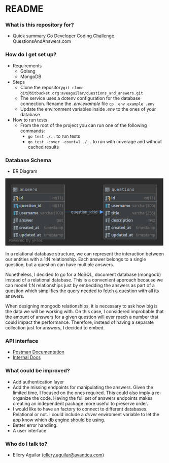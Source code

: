 # README #
### What is this repository for? ###

* Quick summary
Go Developer Coding Challenge. QuestionsAndAnswers.com

### How do I get set up? ###

* Requirements
    * Golang
    * MongoDB
* Steps
    * Clone the repository`git clone git@bitbucket.org:aveaguilar/questions_and_answers.git`
    * The service uses a dotenv configuration for the database connection. 
    Rename the *.env.example* file `cp .env.example .env`
    * Update the environment variables inside *.env* to the ones of your database
* How to run tests
    * From the root of the project you can run one of the following commands:
        * `go test ./..` to run tests
        * `go test -cover -count=1 ./..` to run with coverage and without cached results
### Database Schema ###

* ER Diagram

![Alt text](docs/er_diagram.png)

In a relational database structure, we can represent the interaction between our entities with a 1:N relationship. 
Each answer belongs to a single question, but a question can have multiple answers.

Nonetheless, I decided to go for a NoSQL, document database (mongodb) instead of a relational database. 
This is a convenient approach because we can model 1:N relationships just by embedding the answers as part of a question
which simplifies the query needed to fetch a question with all its answers. 

When designing mongodb relationships, it is necessary to ask how big is the data we will be working with. On this case,
I considered improbable that the amount of answers for a given question will ever reach a number that could impact
the performance. Therefore, instead of having a separate collection just for answers, I decided to embed.

### API interface ###

* [Postman Documentation](https://documenter.getpostman.com/view/6076972/TVK77LTJ)
* [Internal Docs](docs/API.md)

### What could be improved? ###
* Add authentication layer
* Add the missing endpoints for manipulating the answers. Given the limited time, I focused on the ones required.
This could also imply a re-organize the code. Having the full set of answers endpoints makes creating an independent
package more useful to preserve order.
* I would like to have an factory to connect to different databases. Relational or not. I could include a *driver* enviroment
variable to let the app know which db engine should be using.
* Better error handling.
* A user interface

### Who do I talk to? ###

* Ellery Aguilar (ellery.aguilar@avantica.com)
